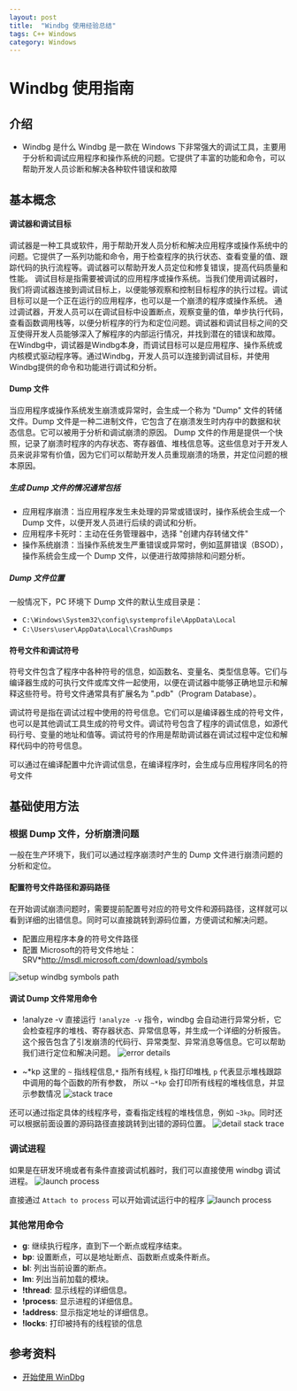 ```yaml
---
layout: post
title:  "Windbg 使用经验总结"
tags: C++ Windows
category: Windows 
---
```


# Windbg 使用指南

## 介绍
- Windbg 是什么
Windbg 是一款在 Windows 下非常强大的调试工具，主要用于分析和调试应用程序和操作系统的问题。它提供了丰富的功能和命令，可以帮助开发人员诊断和解决各种软件错误和故障


## 基本概念
#### 调试器和调试目标
调试器是一种工具或软件，用于帮助开发人员分析和解决应用程序或操作系统中的问题。它提供了一系列功能和命令，用于检查程序的执行状态、查看变量的值、跟踪代码的执行流程等。调试器可以帮助开发人员定位和修复错误，提高代码质量和性能。
调试目标是指需要被调试的应用程序或操作系统。当我们使用调试器时，我们将调试器连接到调试目标上，以便能够观察和控制目标程序的执行过程。调试目标可以是一个正在运行的应用程序，也可以是一个崩溃的程序或操作系统。
通过调试器，开发人员可以在调试目标中设置断点，观察变量的值，单步执行代码，查看函数调用栈等，以便分析程序的行为和定位问题。调试器和调试目标之间的交互使得开发人员能够深入了解程序的内部运行情况，并找到潜在的错误和故障。
在Windbg中，调试器是Windbg本身，而调试目标可以是应用程序、操作系统或内核模式驱动程序等。通过Windbg，开发人员可以连接到调试目标，并使用Windbg提供的命令和功能进行调试和分析。

#### Dump 文件

当应用程序或操作系统发生崩溃或异常时，会生成一个称为 "Dump" 文件的转储文件。Dump 文件是一种二进制文件，它包含了在崩溃发生时内存中的数据和状态信息。它可以被用于分析和调试崩溃的原因。
Dump 文件的作用是提供一个快照，记录了崩溃时程序的内存状态、寄存器值、堆栈信息等。这些信息对于开发人员来说非常有价值，因为它们可以帮助开发人员重现崩溃的场景，并定位问题的根本原因。

##### 生成 Dump 文件的情况通常包括
- 应用程序崩溃：当应用程序发生未处理的异常或错误时，操作系统会生成一个 Dump 文件，以便开发人员进行后续的调试和分析。
- 应用程序卡死时：主动在任务管理器中，选择 "创建内存转储文件"
- 操作系统崩溃：当操作系统发生严重错误或异常时，例如蓝屏错误（BSOD），操作系统会生成一个 Dump 文件，以便进行故障排除和问题分析。

##### Dump 文件位置
一般情况下，PC 环境下 Dump 文件的默认生成目录是： 
- `C:\Windows\System32\config\systemprofile\AppData\Local` 
- `C:\Users\user\AppData\Local\CrashDumps`
 
#### 符号文件和调试符号
符号文件包含了程序中各种符号的信息，如函数名、变量名、类型信息等。它们与编译器生成的可执行文件或库文件一起使用，以便在调试器中能够正确地显示和解释这些符号。符号文件通常具有扩展名为 ".pdb"（Program Database）。

调试符号是指在调试过程中使用的符号信息。它们可以是编译器生成的符号文件，也可以是其他调试工具生成的符号文件。调试符号包含了程序的调试信息，如源代码行号、变量的地址和值等。调试符号的作用是帮助调试器在调试过程中定位和解释代码中的符号信息。

可以通过在编译配置中允许调试信息，在编译程序时，会生成与应用程序同名的符号文件


## 基础使用方法

### 根据 Dump 文件，分析崩溃问题
一般在生产环境下，我们可以通过程序崩溃时产生的 Dump 文件进行崩溃问题的分析和定位。

#### 配置符号文件路径和源码路径
在开始调试崩溃问题时，需要提前配置号对应的符号文件和源码路径，这样就可以看到详细的出错信息。同时可以直接跳转到源码位置，方便调试和解决问题。
- 配置应用程序本身的符号文件路径
- 配置 Microsoft的符号文件地址：SRV*http://msdl.microsoft.com/download/symbols

![setup windbg symbols path](/assets/images/windbg/windbg-symbolpath.png "设置符号表路径")

#### 调试 Dump 文件常用命令
- !analyze -v
直接运行 `!analyze -v` 指令，windbg 会自动进行异常分析，它会检查程序的堆栈、寄存器状态、异常信息等，并生成一个详细的分析报告。这个报告包含了引发崩溃的代码行、异常类型、异常消息等信息。它可以帮助我们进行定位和解决问题。
![error details](/assets/images/windbg/windbg-error-details.png "分析结果详情")

- ~*kp 
这里的 `~` 指线程信息,`*` 指所有线程, `k` 指打印堆栈, `p` 代表显示堆栈跟踪中调用的每个函数的所有参数， 所以 `~*kp` 会打印所有线程的堆栈信息，并显示参数情况
![stack trace](/assets/images/windbg/windbg-stack-trace.png "堆栈信息")

还可以通过指定具体的线程序号，查看指定线程的堆栈信息，例如 `~3kp`。同时还可以根据前面设置的源码路径直接跳转到出错的源码位置。
![detail stack trace](/assets/images/windbg/windbg-detail-stack.png "指定线程的堆栈信息")

### 调试进程
如果是在研发环境或者有条件直接调试机器时，我们可以直接使用 windbg 调试进程。
![launch process](/assets/images/windbg/windbg-launch-exe.png "加载进程进行调试")

直接通过 `Attach to process` 可以开始调试运行中的程序
![launch process](/assets/images/windbg/windbg-debug-process.png "加载进程进行调试")


### 其他常用命令
- **g**: 继续执行程序，直到下一个断点或程序结束。
- **bp**: 设置断点，可以是地址断点、函数断点或条件断点。
- **bl**: 列出当前设置的断点。
- **lm**: 列出当前加载的模块。
- **!thread**: 显示线程的详细信息。
- **!process**: 显示进程的详细信息。
- **!address**: 显示指定地址的详细信息。
- **!locks**: 打印被持有的线程锁的信息

## 参考资料
- [开始使用 WinDbg](https://learn.microsoft.com/en-us/windows-hardware/drivers/debugger/getting-started-with-windbg)

